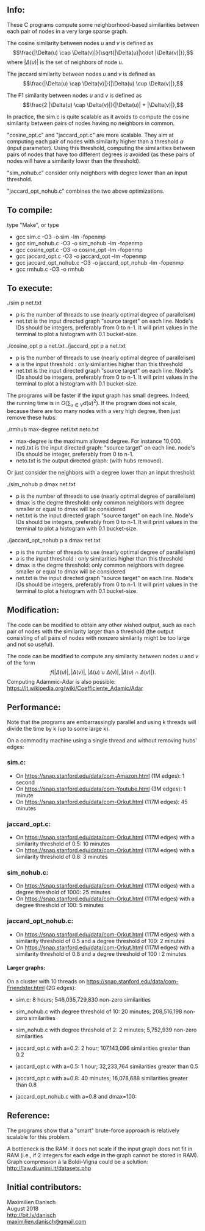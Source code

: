 ## Info:

These C programs compute some neighborhood-based similarities between each pair of nodes in a very large sparse graph.

The cosine similarity between nodes $u$ and $v$ is defined as 
$$\frac{|\Delta(u) \cap \Delta(v)|}{\sqrt{|\Delta(u)|\cdot |\Delta(v)|}},$$ 
where $|\Delta(u)|$ is the set of neighbors of node u.

The jaccard similarity between nodes $u$ and $v$ is defined as 
$$\frac{|\Delta(u) \cap \Delta(v)|}{|\Delta(u) \cup \Delta(v)|},$$

The F1 similarity between nodes $u$ and $v$ is defined as 
$$\frac{2 |\Delta(u) \cap \Delta(v)|}{|\Delta(u)| + |\Delta(v)|},$$

In practice, the sim.c is quite scalable as it avoids to compute the cosine similarity between pairs of nodes having no neighbors in common.

"cosine_opt.c" and "jaccard_opt.c" are more scalable. They aim at computing each pair of nodes with similarity higher than a threshold $\alpha$ (input parameter). Using this threshold, computing the similarities between pairs of nodes that have too different degrees is avoided (as these pairs of nodes will have a similarity lower than the threshold).

"sim_nohub.c" consider only neighbors with degree lower than an input threshold. 

"jaccard_opt_nohub.c" combines the two above optimizations.

## To compile:

type "Make", or type
- gcc sim.c -O3 -o sim -lm -fopenmp
- gcc sim_nohub.c -O3 -o sim_nohub -lm -fopenmp
- gcc cosine_opt.c -O3 -o cosine_opt -lm -fopenmp
- gcc jaccard_opt.c -O3 -o jaccard_opt -lm -fopenmp
- gcc jaccard_opt_nohub.c -O3 -o jaccard_opt_nohub -lm -fopenmp
- gcc rmhub.c -O3 -o rmhub

## To execute:

./sim p net.txt
- p is the number of threads to use (nearly optimal degree of parallelism)
- net.txt is the input directed graph "source target" on each line. Node's IDs should be integers, preferably from 0 to n-1. 
It will print values in the terminal to plot a histogram with 0.1 bucket-size.

./cosine_opt p a net.txt 
./jaccard_opt p a net.txt
- p is the number of threads to use (nearly optimal degree of parallelism)
- a is the input threshold : only similarities higher than this threshold
- net.txt is the input directed graph "source target" on each line. Node's IDs should be integers, preferably from 0 to n-1. 
It will print values in the terminal to plot a histogram with 0.1 bucket-size.

The programs will be faster if the input graph has small degrees. Indeed, the running time is in $O(\sum_{u\in V} d(u)^2)$. If the program does not scale, because there are too many nodes with a very high degree, then just remove these hubs:

./rmhub max-degree neti.txt neto.txt
- max-degree is the maximum allowed degree. For instance 10,000.
- neti.txt is the input directed graph: "source target" on each line. node's IDs should be integer, preferably from 0 to n-1.
- neto.txt is the output directed graph: (with hubs removed).

Or just consider the neighbors with a degree lower than an input threshold:

./sim_nohub p dmax net.txt
- p is the number of threads to use (nearly optimal degree of parallelism)
- dmax is the degrre threshold: only common neighbors with degree smaller or equal to dmax will be considered
- net.txt is the input directed graph "source target" on each line. Node's IDs should be integers, preferably from 0 to n-1. 
It will print values in the terminal to plot a histogram with 0.1 bucket-size.

./jaccard_opt_nohub p a dmax net.txt
- p is the number of threads to use (nearly optimal degree of parallelism)
- a is the input threshold : only similarities higher than this threshold
- dmax is the degrre threshold: only common neighbors with degree smaller or equal to dmax will be considered
- net.txt is the input directed graph "source target" on each line. Node's IDs should be integers, preferably from 0 to n-1. 
It will print values in the terminal to plot a histogram with 0.1 bucket-size.


## Modification:

The code can be modified to obtain any other wished output, such as each pair of nodes with the similarity larger than a threshold (the output consisting of all pairs of nodes with nonzero similarity might be too large and not so useful).

The code can be modified to compute any similarity between nodes $u$ and $v$ of the form 
$$f(|\Delta(u)|,|\Delta(v)|, |\Delta(u)\cup \Delta(v)|, |\Delta(u)\cap \Delta(v)|).$$ 
Computing Adammic-Adar is also possible: https://it.wikipedia.org/wiki/Coefficiente_Adamic/Adar

## Performance:

Note that the programs are embarrassingly parallel and using k threads will divide the time by k (up to some large k).

On a commodity machine using a single thread and without removing hubs' edges:

### sim.c:
- On https://snap.stanford.edu/data/com-Amazon.html (1M edges): 1 second
- On https://snap.stanford.edu/data/com-Youtube.html (3M edges): 1 minute
- On https://snap.stanford.edu/data/com-Orkut.html (117M edges): 45 minutes

### jaccard_opt.c:
- On https://snap.stanford.edu/data/com-Orkut.html (117M edges) with a similarity threshold of 0.5: 10 minutes
- On https://snap.stanford.edu/data/com-Orkut.html (117M edges) with a similarity threshold of 0.8: 3 minutes

### sim_nohub.c:

- On https://snap.stanford.edu/data/com-Orkut.html (117M edges) with a degree threshold of 1000: 25 minutes
- On https://snap.stanford.edu/data/com-Orkut.html (117M edges) with a degree threshold of 100: 5 minutes

### jaccard_opt_nohub.c:
- On https://snap.stanford.edu/data/com-Orkut.html (117M edges) with a similarity threshold of 0.5 and a degree threshold of 100: 2 minutes
- On https://snap.stanford.edu/data/com-Orkut.html (117M edges) with a similarity threshold of 0.8 and a degree threshold of 100 : 2 minutes

#### Larger graphs:
On a cluster with 10 threads on https://snap.stanford.edu/data/com-Friendster.html (2G edges):

- sim.c: 8 hours; 546,035,729,830 non-zero similarities

- sim_nohub.c with degree threshold of 10: 20 minutes; 208,516,198 non-zero similarities
- sim_nohub.c with degree threshold of 2: 2 minutes; 5,752,939 non-zero similarities

- jaccard_opt.c with a=0.2: 2 hour; 107,143,096 similarities greater than 0.2
- jaccard_opt.c with a=0.5: 1 hour; 32,233,764 similarities greater than 0.5
- jaccard_opt.c with a=0.8: 40 minutes; 16,078,688 similarities greater than 0.8

- jaccard_opt_nohub.c with a=0.8 and dmax=100: 


## Reference:

The programs show that a "smart" brute-force approach is relatively scalable for this problem.

A bottleneck is the RAM: it does not scale if the input graph does not fit in RAM (i.e., if 2 integers for each edge in the graph cannot be stored in RAM). Graph compression à la Boldi-Vigna could be a solution: http://law.di.unimi.it/datasets.php

## Initial contributors:

Maximilien Danisch  
August 2018  
http://bit.ly/danisch  
maximilien.danisch@gmail.com

